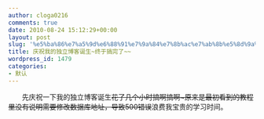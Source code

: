 ```yaml
---
author: cloga0216
comments: true
date: 2010-08-24 15:12:29+00:00
layout: post
slug: '%e5%ba%86%e7%a5%9d%e6%88%91%e7%9a%84%e7%8b%ac%e7%ab%8b%e5%8d%9a%e5%ae%a2%e8%af%9e%e7%94%9f%e7%bb%88%e4%ba%8e%e6%90%9e%e5%ae%8c%e4%ba%86'
title: 庆祝我的独立博客诞生~终于搞完了~~
wordpress_id: 1479
categories:
- 默认
---
```


　　先庆祝一下我的独立博客诞生~~花了几个小时搞啊搞啊~原来是最初看到的教程里没有说明需要修改数据库地址，导致500错误~~浪费我宝贵的学习时间。
